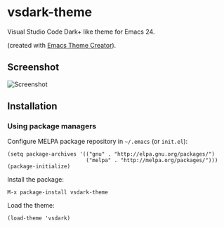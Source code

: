 # vsdark-theme

Visual Studio Code Dark+ like theme for Emacs 24.

(created with [Emacs Theme Creator](http://emacs-theme-creator.appspot.com)).


## Screenshot

![Screenshot](https://github.com/abelikoff/vsdark-theme/raw/master/screenshot.png)


## Installation

### Using package managers

Configure MELPA package repository in `~/.emacs` (or `init.el`):

    (setq package-archives '(("gnu" . "http://elpa.gnu.org/packages/")
                             ("melpa" . "http://melpa.org/packages/")))
    (package-initialize)


Install the package:

    M-x package-install vsdark-theme


Load the theme:

    (load-theme 'vsdark)
